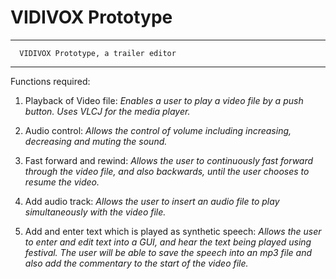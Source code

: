 # VIDIVOX Prototype

------------------------------------------------
      VIDIVOX Prototype, a trailer editor
------------------------------------------------

Functions required:

1) Playback of Video file:
  *Enables a user to play a video file by a push button. Uses VLCJ for the media player.*

2) Audio control:
  *Allows the control of volume including increasing, decreasing and muting the sound.*

3) Fast forward and rewind:
  *Allows the user to continuously fast forward through the video file, and also backwards,
  until the user chooses to resume the video.*
  
4) Add audio track:
  *Allows the user to insert an audio file to play simultaneously with the video file.*
  
5) Add and enter text which is played as synthetic speech:
  *Allows the user to enter and edit text into a GUI, and hear the text being played using festival.
  The user will be able to save the speech into an mp3 file and also add the commentary to the start
  of the video file.*
